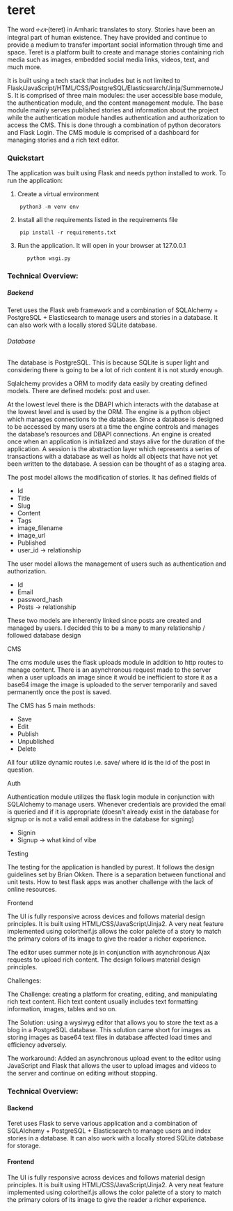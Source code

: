 # teret
The word ተረት(teret) in Amharic translates to story. Stories have been an integral part of human existence. They have provided and continue to provide a medium to transfer important social information through time and space. Teret is a platform built to create and manage stories containing rich media such as images, embedded social media links, videos, text, and much more. 

It is built using a tech stack that includes but is not limited to Flask/JavaScript/HTML/CSS/PostgreSQL/Elasticsearch/Jinja/SummernoteJS. It is comprised of three main modules: the user accessible base module, the authentication module, and the content management module. The base module mainly serves published stories and information about the project while the authentication module handles authentication and authorization to access the CMS. This is done through a combination of python decorators and Flask Login. The CMS module is comprised of a dashboard for managing stories and a rich text editor.  

### Quickstart
The application was built using Flask and needs python installed to work. To run the application:

1. Create a virtual environment
  ```
      python3 -m venv env
  ```
2. Install all the requirements listed in the requirements file
  ```
      pip install -r requirements.txt
  ```
3. Run the application. It will open in your browser at 127.0.0.1
   ```
      python wsgi.py
   ```
   
### Technical Overview:

##### Backend

Teret uses the Flask web framework and a combination of SQLAlchemy + PostgreSQL + Elasticsearch to manage users and stories in a database. It can also work with a locally stored SQLite database. 

###### Database

The database is PostgreSQL. This is because SQLite is super light and considering there is going to be a lot of rich content it is not sturdy enough.

Sqlalchemy provides a ORM to modify data easily by creating defined models. There are defined models: post and user.

At the lowest level there is the DBAPI which interacts with the database at the lowest level and is used by the ORM. The engine is a python object which manages connections to the database. Since a database is designed to be accessed by many users at a time the engine controls and manages the database’s resources and DBAPI connections. An engine is created once when an application is initialized and stays alive for the duration of the application. A session is the abstraction layer which represents a series of transactions with a database as well as holds all objects that have not yet been written to the database. A session can be thought of as a staging area. 

The post model allows the modification of stories. It has defined fields of
- Id
- Title
- Slug
- Content
- Tags
- image_filename
- image_url
- Published
- user_id -> relationship

The user model allows the management of users such as authentication and authorization.
- Id
- Email
- password_hash
- Posts -> relationship 

These two models are inherently linked since posts are created and managed by users. I decided this to be a many to many relationship / followed database design

CMS

The cms module uses the flask uploads module in addition to http routes to manage content. There is an asynchronous request made to the server when a user uploads an image since it would be inefficient to store it as a base64 image the image is uploaded to the server temporarily and saved permanently once the post is saved.

The CMS has 5 main methods:
- Save
- Edit
- Publish
- Unpublished
- Delete

All four utilize dynamic routes i.e. save/<id> where id is the id of the post in question. 

Auth

Authentication module utilizes the flask login module in conjunction with SQLAlchemy to manage users. Whenever credentials are provided the email is queried and if it is appropriate (doesn’t already exist in the database for signup or is not a valid email address in the database for signing)

- Signin
- Signup -> what kind of vibe 

Testing

The testing for the application is handled by purest. It follows the design guidelines set by Brian Okken. There is a separation between functional and unit tests. How to test flask apps was another challenge with the lack of online resources.

Frontend

The UI  is fully responsive across devices and follows material design principles. It is built using HTML/CSS/JavaScript/Jinja2. A very neat feature implemented using colortheif.js allows the color palette of a story to match the primary colors of its image to give the reader a richer experience.

The editor uses summer note.js in conjunction with asynchronous Ajax requests to upload rich content. The design follows material design principles.


Challenges:

The Challenge: creating a platform for creating, editing, and manipulating rich text content. Rich text content usually includes text formatting information, images, tables and so on.

The Solution: using a wysiwyg editor that allows you to store the text as a blog in a PostgreSQL database. This solution came short for images as storing images as base64 text files in database affected load times and efficiency adversely. 

The workaround: Added an asynchronous upload event to the editor using JavaScript and Flask that allows the user to upload images and videos to the server and continue on editing without stopping.

### Technical Overview:

#### Backend

Teret uses Flask to serve various application and a combination of SQLAlchemy + PostgreSQL + Elasticsearch to manage users and index stories in a database. It can also work with a locally stored SQLite database for storage.

#### Frontend

The UI  is fully responsive across devices and follows material design principles. It is built using HTML/CSS/JavaScript/Jinja2. A very neat feature implemented using colortheif.js allows the color palette of a story to match the primary colors of its image to give the reader a richer experience.
